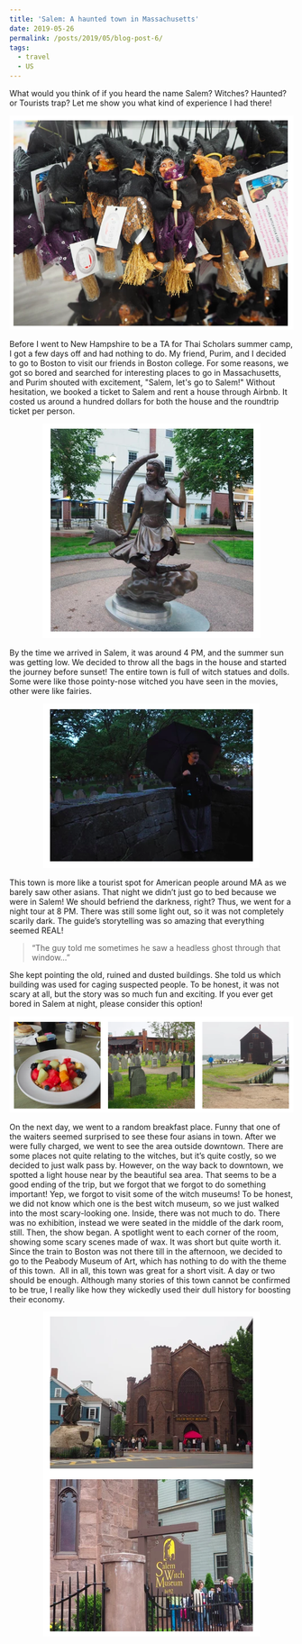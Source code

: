 ```yaml
---
title: 'Salem: A haunted town in Massachusetts'
date: 2019-05-26
permalink: /posts/2019/05/blog-post-6/
tags:
  - travel
  - US
---
```



What would you think of if you heard the name Salem? Witches? Haunted? or Tourists trap? Let me show you what kind of experience I had there! 


<p align="center">
  <img src="/images/Sal1.png">
</p>


Before I went to New Hampshire to be a TA for Thai Scholars summer camp, I got a few days off and had nothing to do. My friend, Purim, and I decided to go to Boston to visit our friends in Boston college. For some reasons, we got so bored and searched for interesting places to go in Massachusetts, and Purim shouted with excitement, "Salem, let's go to Salem!" 
Without hesitation, we booked a ticket to Salem and rent a house through Airbnb. It costed us around a hundred dollars for both the house and the roundtrip ticket per person. 

<p align="center">
  <img src="/images/Sal3.png">
</p>



By the time we arrived in Salem, it was around 4 PM, and the summer sun was getting low. We decided to throw all the bags in the house and started the journey before sunset! 
The entire town is full of witch statues and dolls. Some were like those pointy-nose witched you have seen in the movies, other were like fairies.


<p align="center">
  <img src="/images/Sal4.png">
</p>



This town is more like a tourist spot for American people around MA as we barely saw other asians. That night we didn’t just go to bed because we were in Salem! We should befriend the darkness, right? Thus, we went for a night tour at 8 PM. There was still some light out, so it was not completely scarily dark. The guide’s storytelling was so amazing that everything seemed REAL! 

> “The guy told me sometimes he saw a headless ghost through that window...”

She kept pointing the old, ruined and dusted buildings. She told us which building was used for caging suspected people. To be honest, it was not scary at all, but the story was so much fun and exciting. If you ever get bored in Salem at night, please consider this option! 

<p align="center">
  <img src="/images/Sal5.png">
</p>
 
On the next day, we went to a random breakfast place. Funny that one of the waiters seemed surprised to see these four asians in town. After we were fully charged, we went to see the area outside downtown. There are some places not quite relating to the witches, but it’s quite costly, so we decided to just walk pass by. However, on the way back to downtown, we spotted a light house near by the beautiful sea area. That seems to be a good ending of the trip, but we forgot that we forgot to do something important! Yep, we forgot to visit some of the witch museums!
To be honest, we did not know which one is the best witch museum, so we just walked into the most scary-looking one. Inside, there was not much to do. There was no exhibition, instead we were seated in the middle of the dark room, still. Then, the show began. A spotlight went to each corner of the room, showing some scary scenes made of wax. It was short but quite worth it. Since the train to Boston was not there till in the afternoon, we decided to go to the Peabody Museum of Art, which has nothing to do with the theme of this town. 
All in all, this town was great for a short visit. A day or two should be enough. Although many stories of this town cannot be confirmed to be true, I really like how they wickedly used their dull history for boosting their economy. 

<p align="center">
  <img src="/images/Sal6.png">
</p>
